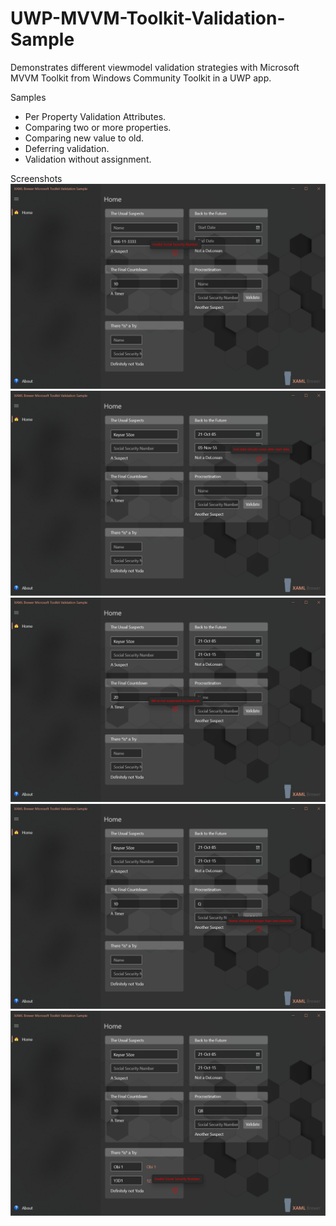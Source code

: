 # UWP-MVVM-Toolkit-Validation-Sample
Demonstrates different viewmodel validation strategies with Microsoft MVVM Toolkit from Windows Community Toolkit in a UWP app.

Samples
* Per Property Validation Attributes.
* Comparing two or more properties.
* Comparing new value to old.
* Deferring validation.
* Validation without assignment.

Screenshots
![Screenshot](Assets/ValidationAttributes.png?raw=true)
![Screenshot](Assets/ComparingProperties.png?raw=true)
![Screenshot](Assets/ComparingNewToOld.png?raw=true)
![Screenshot](Assets/DelayedValidation.png?raw=true)
![Screenshot](Assets/TrySetProperty.png?raw=true)
